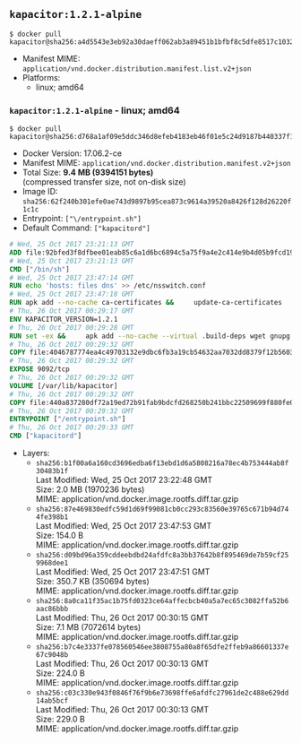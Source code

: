 ## `kapacitor:1.2.1-alpine`

```console
$ docker pull kapacitor@sha256:a4d5543e3eb92a30daeff062ab3a89451b1bfbf8c5dfe8517c1032533ea19eaf
```

-	Manifest MIME: `application/vnd.docker.distribution.manifest.list.v2+json`
-	Platforms:
	-	linux; amd64

### `kapacitor:1.2.1-alpine` - linux; amd64

```console
$ docker pull kapacitor@sha256:d768a1af09e5ddc346d8efeb4183eb46f01e5c24d9187b440337f1d5568eb7ea
```

-	Docker Version: 17.06.2-ce
-	Manifest MIME: `application/vnd.docker.distribution.manifest.v2+json`
-	Total Size: **9.4 MB (9394151 bytes)**  
	(compressed transfer size, not on-disk size)
-	Image ID: `sha256:62f240b301efe0ae743d9897b95cea873c9614a39520a8426f128d26220f1c1c`
-	Entrypoint: `["\/entrypoint.sh"]`
-	Default Command: `["kapacitord"]`

```dockerfile
# Wed, 25 Oct 2017 23:21:13 GMT
ADD file:92bfed3f8dfbee01eab85c6a1d6bc6894c5a75f9a4e2c414e9b4d05b9fcd19d0 in / 
# Wed, 25 Oct 2017 23:21:13 GMT
CMD ["/bin/sh"]
# Wed, 25 Oct 2017 23:47:14 GMT
RUN echo 'hosts: files dns' >> /etc/nsswitch.conf
# Wed, 25 Oct 2017 23:47:18 GMT
RUN apk add --no-cache ca-certificates &&     update-ca-certificates
# Thu, 26 Oct 2017 00:29:17 GMT
ENV KAPACITOR_VERSION=1.2.1
# Thu, 26 Oct 2017 00:29:28 GMT
RUN set -ex &&     apk add --no-cache --virtual .build-deps wget gnupg tar &&     for key in         05CE15085FC09D18E99EFB22684A14CF2582E0C5 ;     do         gpg --keyserver ha.pool.sks-keyservers.net --recv-keys "$key" ||         gpg --keyserver pgp.mit.edu --recv-keys "$key" ||         gpg --keyserver keyserver.pgp.com --recv-keys "$key" ;     done &&     wget -q https://dl.influxdata.com/kapacitor/releases/kapacitor-${KAPACITOR_VERSION}-static_linux_amd64.tar.gz.asc &&     wget -q https://dl.influxdata.com/kapacitor/releases/kapacitor-${KAPACITOR_VERSION}-static_linux_amd64.tar.gz &&     gpg --batch --verify kapacitor-${KAPACITOR_VERSION}-static_linux_amd64.tar.gz.asc kapacitor-${KAPACITOR_VERSION}-static_linux_amd64.tar.gz &&     mkdir -p /usr/src &&     tar -C /usr/src -xzf kapacitor-${KAPACITOR_VERSION}-static_linux_amd64.tar.gz &&     rm -f /usr/src/kapacitor-*/kapacitor.conf &&     chmod +x /usr/src/kapacitor-*/* &&     cp -a /usr/src/kapacitor-*/* /usr/bin/ &&     rm -rf *.tar.gz* /usr/src /root/.gnupg &&     apk del .build-deps
# Thu, 26 Oct 2017 00:29:32 GMT
COPY file:4046787774ea4c49703132e9dbc6fb3a19cb54632aa7032dd8379f12b56034d9 in /etc/kapacitor/kapacitor.conf 
# Thu, 26 Oct 2017 00:29:32 GMT
EXPOSE 9092/tcp
# Thu, 26 Oct 2017 00:29:32 GMT
VOLUME [/var/lib/kapacitor]
# Thu, 26 Oct 2017 00:29:32 GMT
COPY file:440a837280df72a19ed72b91fab9bdcfd268250b241bbc22509699f880fe0d17 in /entrypoint.sh 
# Thu, 26 Oct 2017 00:29:32 GMT
ENTRYPOINT ["/entrypoint.sh"]
# Thu, 26 Oct 2017 00:29:33 GMT
CMD ["kapacitord"]
```

-	Layers:
	-	`sha256:b1f00a6a160cd3696edba6f13ebd1d6a5808216a78ec4b753444ab8f30483b1f`  
		Last Modified: Wed, 25 Oct 2017 23:22:48 GMT  
		Size: 2.0 MB (1970236 bytes)  
		MIME: application/vnd.docker.image.rootfs.diff.tar.gzip
	-	`sha256:87e469830edfc59d1d69f99081cb0cc293c83560e39765c671b94d744fe398b1`  
		Last Modified: Wed, 25 Oct 2017 23:47:53 GMT  
		Size: 154.0 B  
		MIME: application/vnd.docker.image.rootfs.diff.tar.gzip
	-	`sha256:d09bd96a359cddeebdbd24afdfc8a3bb37642b8f895469de7b59cf259968dee1`  
		Last Modified: Wed, 25 Oct 2017 23:47:51 GMT  
		Size: 350.7 KB (350694 bytes)  
		MIME: application/vnd.docker.image.rootfs.diff.tar.gzip
	-	`sha256:8a0ca11f35ac1b75fd0323ce64affecbcb40a5a7ec65c3082ffa52b6aac86bbb`  
		Last Modified: Thu, 26 Oct 2017 00:30:15 GMT  
		Size: 7.1 MB (7072614 bytes)  
		MIME: application/vnd.docker.image.rootfs.diff.tar.gzip
	-	`sha256:b7c4e3337fe078560546ee3808755a80a8f65dfe2ffeb9a86601337e67c9048b`  
		Last Modified: Thu, 26 Oct 2017 00:30:13 GMT  
		Size: 224.0 B  
		MIME: application/vnd.docker.image.rootfs.diff.tar.gzip
	-	`sha256:c03c330e943f0846f76f9b6e73698ffe6afdfc27961de2c488e629dd14ab5bcf`  
		Last Modified: Thu, 26 Oct 2017 00:30:13 GMT  
		Size: 229.0 B  
		MIME: application/vnd.docker.image.rootfs.diff.tar.gzip
